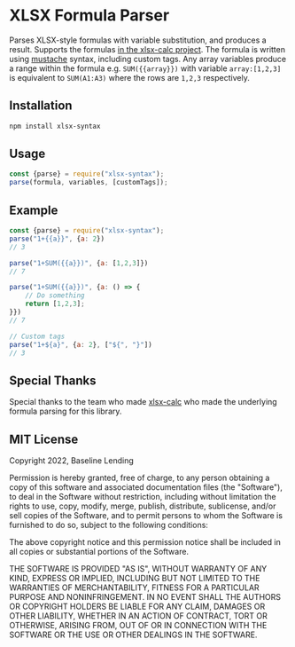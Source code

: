 # XLSX Formula Parser

Parses XLSX-style formulas with variable substitution, and produces a result. Supports the formulas [in the xlsx-calc project](https://github.com/fabiooshiro/xlsx-calc/blob/master/src/formulas.js#L6). The formula is written using [mustache](https://github.com/janl/mustache.js/) syntax, including custom tags. Any array variables produce a range within the formula e.g. `SUM({{array}})` with variable `array:[1,2,3]` is equivalent to `SUM(A1:A3)` where the rows are `1,2,3` respectively.

## Installation
```bash
npm install xlsx-syntax
```

## Usage
```js
const {parse} = require("xlsx-syntax");
parse(formula, variables, [customTags]);
```

## Example
```js
const {parse} = require("xlsx-syntax");
parse("1+{{a}}", {a: 2})
// 3

parse("1+SUM({{a}})", {a: [1,2,3]})
// 7

parse("1+SUM({{a}})", {a: () => {
    // Do something
    return [1,2,3];
}})
// 7

// Custom tags
parse("1+${a}", {a: 2}, ["${", "}"])
// 3
```

## Special Thanks
Special thanks to the team who made [xlsx-calc](https://github.com/fabiooshiro/xlsx-calc) who made the underlying formula parsing for this library.


## MIT License

Copyright 2022, Baseline Lending

Permission is hereby granted, free of charge, to any person obtaining a copy of this software and associated documentation files (the "Software"), to deal in the Software without restriction, including without limitation the rights to use, copy, modify, merge, publish, distribute, sublicense, and/or sell copies of the Software, and to permit persons to whom the Software is furnished to do so, subject to the following conditions:

The above copyright notice and this permission notice shall be included in all copies or substantial portions of the Software.

THE SOFTWARE IS PROVIDED "AS IS", WITHOUT WARRANTY OF ANY KIND, EXPRESS OR IMPLIED, INCLUDING BUT NOT LIMITED TO THE WARRANTIES OF MERCHANTABILITY, FITNESS FOR A PARTICULAR PURPOSE AND NONINFRINGEMENT. IN NO EVENT SHALL THE AUTHORS OR COPYRIGHT HOLDERS BE LIABLE FOR ANY CLAIM, DAMAGES OR OTHER LIABILITY, WHETHER IN AN ACTION OF CONTRACT, TORT OR OTHERWISE, ARISING FROM, OUT OF OR IN CONNECTION WITH THE SOFTWARE OR THE USE OR OTHER DEALINGS IN THE SOFTWARE.